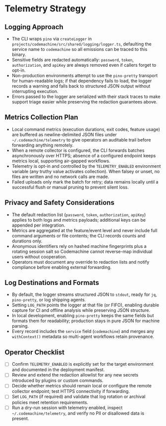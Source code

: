 # Telemetry Strategy

## Logging Approach
- The CLI wraps `pino` via `createLogger` in `projects/codemachine/src/shared/logging/logger.ts`, defaulting the service name to `codemachine` so all emissions can be traced to this binary.
- Sensitive fields are redacted automatically: `password`, `token`, `authorization`, and `apiKey` are always removed even if callers forget to opt-in.
- Non-production environments attempt to use the `pino-pretty` transport for human-readable logs; if that dependency fails to load, the logger records a warning and falls back to structured JSON output without interrupting execution.
- Errors passed to the logger are serialized with their stack traces to make support triage easier while preserving the redaction guarantees above.

## Metrics Collection Plan
- Local command metrics (execution durations, exit codes, feature usage) are buffered as newline-delimited JSON files under `~/.codemachine/telemetry` to give operators an auditable trail before forwarding anything remotely.
- When a remote collector is configured, the CLI forwards batches asynchronously over HTTPS; absence of a configured endpoint keeps metrics local, supporting air-gapped workflows.
- Telemetry is opt-in and controlled by the `TELEMETRY_ENABLED` environment variable (any truthy value activates collection). When falsey or unset, no files are written and no network calls are made.
- Failed uploads only mark the batch for retry; data remains locally until a successful flush or manual pruning to prevent silent loss.

## Privacy and Safety Considerations
- The default redaction list (`password`, `token`, `authorization`, `apiKey`) applies to both logs and metrics payloads; additional keys can be appended per integration.
- Metrics are aggregated at the feature/event level and never include full command arguments or file contents; the CLI records counts and durations only.
- Anonymous identifiers rely on hashed machine fingerprints plus a rotating session salt so Codemachine cannot reverse-map individual users without cooperation.
- Operators must document any override to redaction lists and notify compliance before enabling external forwarding.

## Log Destinations and Formats
- By default, the logger streams structured JSON to `stdout`, ready for `jq`, `pino-pretty`, or log shipping agents.
- Setting `LOG_PATH` points the logger at that file (or FIFO), enabling durable capture for CI and offline analysis while preserving JSON structure.
- In local development, enabling `pino-pretty` keeps the same fields but formats them for readability; production stays in pure JSON for machine parsing.
- Every record includes the `service` field (`codemachine`) and merges any `withContext()` metadata so multi-agent workflows retain provenance.

## Operator Checklist
- [ ] Confirm `TELEMETRY_ENABLED` is explicitly set for the target environment and documented in the deployment manifest.
- [ ] Review and extend the redaction allowlist for any new secrets introduced by plugins or custom commands.
- [ ] Decide whether metrics should remain local or configure the remote collector endpoint; test HTTPS connectivity if forwarding.
- [ ] Set `LOG_PATH` (if required) and validate that log rotation or archival policies meet retention requirements.
- [ ] Run a dry-run session with telemetry enabled, inspect `~/.codemachine/telemetry`, and verify no PII or disallowed data is present.
